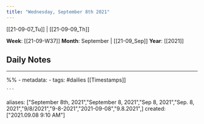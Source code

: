 ```yaml
---
title: "Wednesday, September 8th 2021"
---
```

[[21-09-07_Tu]] | [[21-09-09_Th]] 

**Week**: [[21-09-W37]]
**Month**: September | [[21-09_Sep]]
**Year**: [[2021]]

## Daily Notes

----
%% - metadata:
	- tags: #dailies [[Timestamps]] 


	```
aliases: ["September 8th, 2021","September 8, 2021","Sep 8, 2021","Sep. 8, 2021","9/8/2021","9-8-2021","2021-09-08","9.8.2021",]
created: ["2021.09.08 9:10 AM"]
```